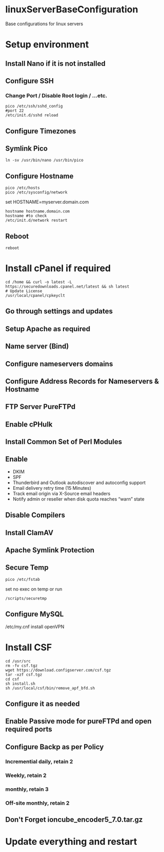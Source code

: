 # linuxServerBaseConfiguration
Base configurations for linux servers

# Setup environment

## Install Nano if it is not installed

## Configure SSH
### Change Port / Disable Root login / ...etc.
```Shell
pico /etc/ssh/sshd_config  
#port 22  
/etc/init.d/sshd reload
```

## Configure Timezones

## Symlink Pico
```Shell
ln -sv /usr/bin/nano /usr/bin/pico
```

## Configure Hostname
```Shell
pico /etc/hosts
pico /etc/sysconfig/network
```
set
HOSTNAME=myserver.domain.com
```Shell
hostname hostname.domain.com
hostname #to check
/etc/init.d/network restart
```

## Reboot
```Shell
reboot
```

# Install cPanel if required
```Shell
cd /home && curl -o latest -L https://securedownloads.cpanel.net/latest && sh latest
# Update License 
/usr/local/cpanel/cpkeyclt
```
## Go through settings and updates
## Setup Apache as required
## Name server (Bind)
## Configure nameservers domains
## Configure Address Records for Nameservers & Hostname
## FTP Server PureFTPd
## Enable cPHulk
## Install Common Set of Perl Modules
## Enable 
* DKIM
* SPF
* Thunderbird and Outlook autodiscover and autoconfig support
* Email delivery retry time (15 Minutes)
* Track email origin via X-Source email headers
* Notify admin or reseller when disk quota reaches “warn” state
## Disable Compilers
## Install ClamAV 
## Apache Symlink Protection
## 


## Secure Temp
```Shell
pico /etc/fstab
```
set
no exec on temp
or run
```Shell
/scripts/securetmp
```


## Configure MySQL
/etc/my.cnf
install openVPN


# Install CSF
```Shell
cd /usr/src
rm -fv csf.tgz
wget https://download.configserver.com/csf.tgz
tar -xzf csf.tgz
cd csf
sh install.sh
sh /usr/local/csf/bin/remove_apf_bfd.sh
```

## Configure it as needed
## Enable Passive mode for pureFTPd and open required ports


## Configure Backp as per Policy
### Incremential daily, retain 2
### Weekly, retain 2
### monthly, retain 3
### Off-site monthly, retain 2


## Don't Forget ioncube_encoder5_7.0.tar.gz


# Update everything and restart